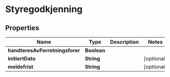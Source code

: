 

# Styregodkjenning


## Properties

| Name | Type | Description | Notes |
|------------ | ------------- | ------------- | -------------|
|**handteresAvForretningsforer** | **Boolean** |  |  |
|**initiertDato** | **String** |  |  [optional] |
|**meldefrist** | **String** |  |  [optional] |



